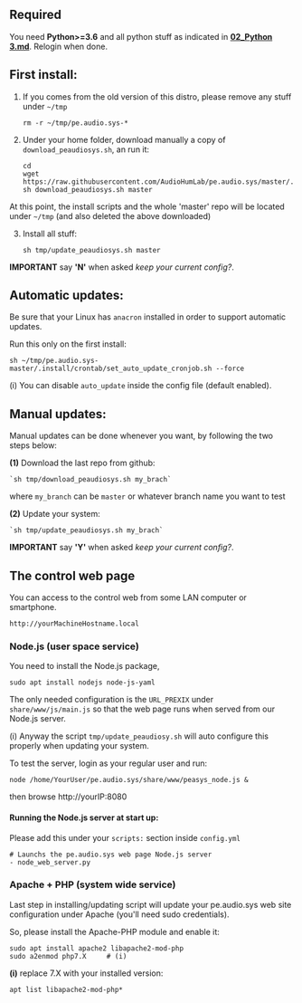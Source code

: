 ## Required

You need **Python>=3.6** and all python stuff as indicated in **[02_Python 3.md](./02_Python%203.md)**. Relogin when done.


## First install:

1) If you comes from the old version of this distro, please remove any stuff under `~/tmp` 

    `rm -r ~/tmp/pe.audio.sys-*`

2) Under your home folder, download manually a copy of `download_peaudiosys.sh`, an run it:

    ```
    cd
    wget https://raw.githubusercontent.com/AudioHumLab/pe.audio.sys/master/.install/download_peaudiosys.sh
    sh download_peaudiosys.sh master
    ```
At this point, the install scripts and the whole 'master' repo will be located under `~/tmp` (and also deleted the above downloaded)

3) Install all stuff:

    `sh tmp/update_peaudiosys.sh master`

**IMPORTANT** say **'N'** when asked *keep your current config?*.


## Automatic updates:

Be sure that your Linux has `anacron` installed in order to support automatic updates.

Run this only on the first install:

    sh ~/tmp/pe.audio.sys-master/.install/crontab/set_auto_update_cronjob.sh --force

(i) You can disable `auto_update` inside the config file (default enabled). 


## Manual updates:

Manual updates can be done whenever you want, by following the two steps below:
 
**(1)** Download the last repo from github:

    `sh tmp/download_peaudiosys.sh my_brach`

where `my_branch` can be `master` or whatever branch name you want to test

**(2)** Update your system:

    `sh tmp/update_peaudiosys.sh my_brach`

**IMPORTANT** say **'Y'** when asked *keep your current config?*.



## The control web page

You can access to the control web from some LAN computer or smartphone.

    http://yourMachineHostname.local

### Node.js (user space service)

You need to install the Node.js package, 

    sudo apt install nodejs node-js-yaml


The only needed configuration is the `URL_PREXIX` under `share/www/js/main.js` so that the web page runs when served from our Node.js server.

(i) Anyway the script `tmp/update_peaudiosy.sh` will auto configure this properly when updating your system.


To test the server, login as your regular user and run:

    node /home/YourUser/pe.audio.sys/share/www/peasys_node.js &

then browse http://yourIP:8080

#### Running the Node.js server at start up:

Please add this under your `scripts:` section inside `config.yml`

    # Launchs the pe.audio.sys web page Node.js server
    - node_web_server.py


### Apache + PHP (system wide service)

Last step in installing/updating script will update your pe.audio.sys web site configuration under Apache (you'll need sudo credentials).

So, please install the Apache-PHP module and enable it:

    sudo apt install apache2 libapache2-mod-php
    sudo a2enmod php7.X     # (i)
    
**(i)** replace 7.X with your installed version:

    apt list libapache2-mod-php*
